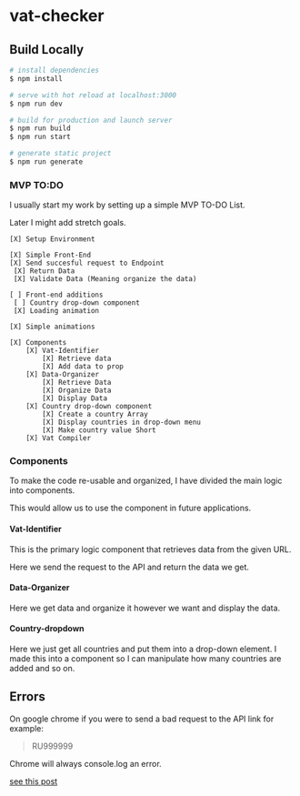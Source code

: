 # vat-checker


## Build Locally 

```bash
# install dependencies
$ npm install

# serve with hot reload at localhost:3000
$ npm run dev

# build for production and launch server
$ npm run build
$ npm run start

# generate static project
$ npm run generate
```




### MVP TO:DO 

I usually start my work by setting up 
a simple MVP TO-DO List.

Later I might add stretch goals. 

```
[X] Setup Environment

[X] Simple Front-End
[X] Send succesful request to Endpoint
 [X] Return Data 
 [X] Validate Data (Meaning organize the data)

[ ] Front-end additions
 [ ] Country drop-down component
 [X] Loading animation

[X] Simple animations

[X] Components
    [X] Vat-Identifier
        [X] Retrieve data
        [X] Add data to prop
    [X] Data-Organizer
        [X] Retrieve Data
        [X] Organize Data
        [X] Display Data
    [X] Country drop-down component
        [X] Create a country Array 
        [X] Display countries in drop-down menu
        [X] Make country value Short
    [X] Vat Compiler
```
 
### Components 

To make the code re-usable and organized, I have divided
the main logic into components.

This would allow us to use the component in future applications. 

#### Vat-Identifier

This is the primary logic component that retrieves
data from the given URL.

Here we send the request to the API and return the data we get.

#### Data-Organizer 

Here we get data and organize it however we want and display the data.

#### Country-dropdown 

Here we just get all countries and put them into a drop-down 
element.
I made this into a component so I can manipulate how many
countries are added and so on.

## Errors

On google chrome if you were to send a bad request to the API link 
for example:

> 
>  RU999999
>

Chrome will always console.log an error.

[see this post](https://github.com/axios/axios/issues/1947)


